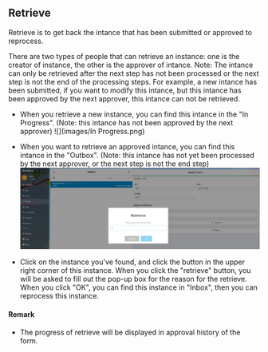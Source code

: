 ## Retrieve
Retrieve is to get back the intance that has been submitted or approved to reprocess.

There are two types of people that can retrieve an instance: one is the creator of instance, the other is the approver of intance.
Note: The intance can only be retrieved after the next step has not been processed or the next step is not the end of the processing steps. For example, a new intance has been submitted, if you want to modify this intance, but this intance has been approved by the next approver, this intance can not be retrieved.

- When you retrieve a new instance, you can find this intance in the "In Progress". (Note: this intance has not been approved by the next approver)
![](images/In Progress.png)
- When you want to retrieve an approved intance, you can find this intance in the "Outbox". (Note: this intance has not yet been processed by the next approver, or the next step is not the end step)
![](images/Outbox.png)

- Click on the instance you've found, and click the button in the upper right corner of this instance. When you click the "retrieve" button, you will be asked to fill out the pop-up box for the reason for the retrieve. When you click "OK", you can find this instance in "Inbox", then you can reprocess this instance.

#### Remark
- The progress of retrieve will be displayed in approval history of the form.
